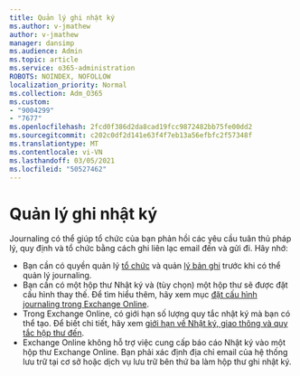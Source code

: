 ```yaml
---
title: Quản lý ghi nhật ký
ms.author: v-jmathew
author: v-jmathew
manager: dansimp
ms.audience: Admin
ms.topic: article
ms.service: o365-administration
ROBOTS: NOINDEX, NOFOLLOW
localization_priority: Normal
ms.collection: Adm_O365
ms.custom:
- "9004299"
- "7677"
ms.openlocfilehash: 2fcd0f386d2da8cad19fcc9872482bb75fe00dd2
ms.sourcegitcommit: c202c0df2d141e63f4f7eb13a56efbfc2f57348f
ms.translationtype: MT
ms.contentlocale: vi-VN
ms.lasthandoff: 03/05/2021
ms.locfileid: "50527462"
---
```

# <a name="manage-journaling"></a>Quản lý ghi nhật ký

Journaling có thể giúp tổ chức của bạn phản hồi các yêu cầu tuân thủ pháp lý, quy định và tổ chức bằng cách ghi liên lạc email đến và gửi đi. Hãy nhớ:

* Bạn cần có quyền quản lý [tổ chức](https://go.microsoft.com/fwlink/?linkid=2115259) và quản [lý bản ghi](https://go.microsoft.com/fwlink/?linkid=2115469) trước khi có thể quản lý journaling.
* Bạn cần có một hộp thư Nhật ký và (tùy chọn) một hộp thư sẽ được đặt cấu hình thay thế. Để tìm hiểu thêm, hãy xem mục [đặt cấu hình journaling trong Exchange Online](https://go.microsoft.com/fwlink/?linkid=2115260).
* Trong Exchange Online, có giới hạn số lượng quy tắc nhật ký mà bạn có thể tạo. Để biết chi tiết, hãy xem [giới hạn về Nhật ký, giao thông và quy tắc hộp thư đến](https://go.microsoft.com/fwlink/?linkid=2115261).
* Exchange Online không hỗ trợ việc cung cấp báo cáo Nhật ký vào một hộp thư Exchange Online. Bạn phải xác định địa chỉ email của hệ thống lưu trữ tại cơ sở hoặc dịch vụ lưu trữ bên thứ ba làm hộp thư ghi nhật ký.
